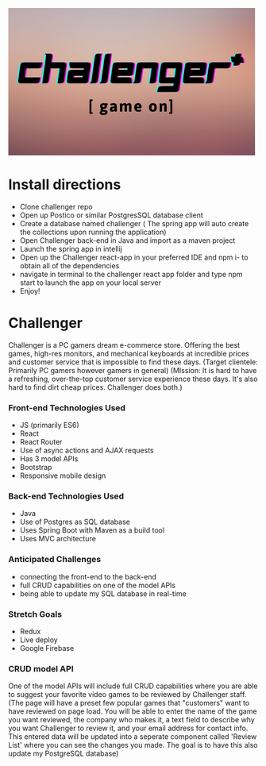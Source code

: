 ![Project Showcase](https://github.com/SunShineOneX/Challenger/blob/master/src/assets/CHALLENGER.png?raw=true)

# Install directions
- Clone challenger repo
- Open up Postico or similar PostgresSQL database client
- Create a database named challenger ( The spring app will auto create the collections upon running the application)
- Open Challenger back-end in Java and import as a maven project
- Launch the spring app in intellij
- Open up the Challenger react-app in your preferred IDE and npm i- to obtain all of the dependencies
- navigate in terminal to the challenger react app folder and type npm start to launch the app on your local server
- Enjoy!

# Challenger

Challenger is a PC gamers dream e-commerce store. Offering the best games, high-res monitors,
and mechanical keyboards at incredible prices and customer service that is impossible to find these days.
(Target clientele: Primarily PC gamers however gamers in general)
(MIssion: It is hard to have a refreshing, over-the-top customer service experience these days. It's also hard to find dirt cheap prices.
Challenger does both.)

### Front-end Technologies Used
- JS (primarily ES6)
- React
- React Router
- Use of async actions and AJAX requests
- Has 3 model APIs
- Bootstrap
- Responsive mobile design

### Back-end Technologies Used
- Java 
- Use of Postgres as SQL database
- Uses Spring Boot with Maven as a build tool
- Uses MVC architecture

### Anticipated Challenges
- connecting the front-end to the back-end 
- full CRUD capabilities on one of the model APIs
- being able to update my SQL database in real-time


### Stretch Goals
 - Redux
 - Live deploy
 - Google Firebase


### CRUD model API
One of the model APIs will include full CRUD capabilities where you are able to suggest your favorite video games to be reviewed by Challenger staff.
(The page will have a preset few popular games that "customers" want to have reviewed on page load. You will be able to enter the name of the game you want reviewed, the company who makes it, a text field to describe why you want Challenger to review it, and your email address for contact info.
This entered data will be updated into a seperate component called 'Review List' where you can see the changes you made. The goal is to have this also
update my PostgreSQL database)
